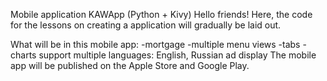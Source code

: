 Mobile application KAWApp (Python + Kivy)
Hello friends! Here, the code for the lessons on creating a application will gradually be laid out.

What will be in this mobile app:
-mortgage
-multiple menu views
-tabs
-charts
support multiple languages: English, Russian
ad display
The mobile app will be published on the Apple Store and Google Play.